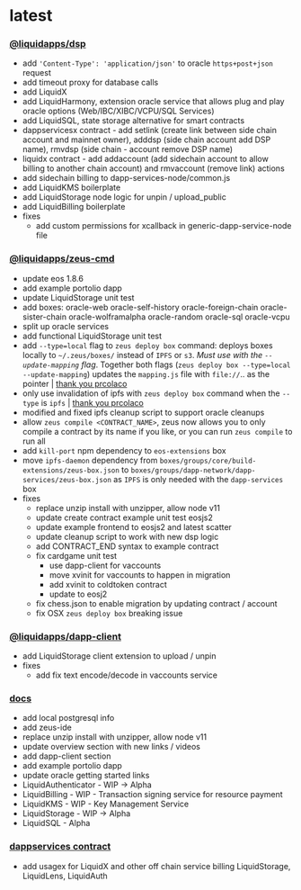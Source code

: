latest
========

### [@liquidapps/dsp](https://www.npmjs.com/package/@liquidapps/dsp)
- add `'Content-Type': 'application/json'` to oracle `https+post+json` request
- add timeout proxy for database calls
- add LiquidX
- add LiquidHarmony, extension oracle service that allows plug and play oracle options (Web/IBC/XIBC/VCPU/SQL Services)
- add LiquidSQL, state storage alternative for smart contracts
- dappservicesx contract - add setlink (create link between side chain account and mainnet owner), adddsp (side chain account add DSP name), rmvdsp (side chain - account remove DSP name)
- liquidx contract - add addaccount (add sidechain account to allow billing to another chain account) and rmvaccount (remove link) actions
- add sidechain billing to dapp-services-node/common.js
- add LiquidKMS boilerplate
- add LiquidStorage node logic for unpin / upload_public
- add LiquidBilling boilerplate
- fixes
    - add custom permissions for xcallback in generic-dapp-service-node file

### [@liquidapps/zeus-cmd](https://www.npmjs.com/package/@liquidapps/zeus-cmd)
- update eos 1.8.6
- add example portolio dapp
- update LiquidStorage unit test
- add boxes: oracle-web oracle-self-history oracle-foreign-chain oracle-sister-chain oracle-wolframalpha oracle-random oracle-sql oracle-vcpu
- split up oracle services
- add functional LiquidStorage unit test
- add `--type=local` flag to `zeus deploy box` command: deploys boxes locally to `~/.zeus/boxes/` instead of `IPFS` or `s3`. *Must use with the `--update-mapping` flag*. Together both flags (`zeus deploy box --type=local --update-mapping`) updates the `mapping.js` file with `file://`.. as the pointer | [thank you prcolaco](https://github.com/liquidapps-io/zeus-sdk/pull/11)
- only use invalidation of ipfs with `zeus deploy box` command when the `--type` is `ipfs` | [thank you prcolaco](https://github.com/liquidapps-io/zeus-sdk/pull/11)
- modified and fixed ipfs cleanup script to support oracle cleanups
- allow `zeus compile <CONTRACT_NAME>`, zeus now allows you to only compile a contract by its name if you like, or you can run `zeus compile` to run all
- add `kill-port` npm dependency to `eos-extensions` box
- move `ipfs-daemon` dependency from `boxes/groups/core/build-extensions/zeus-box.json` to `boxes/groups/dapp-network/dapp-services/zeus-box.json` as `IPFS` is only needed with the `dapp-services` box
- fixes
    - replace unzip install with unzipper, allow node v11
    - update create contract example unit test eosjs2
    - update example frontend to eosjs2 and latest scatter
    - update cleanup script to work with new dsp logic
    - add CONTRACT_END syntax to example contract
    - fix cardgame unit test
        - use dapp-client for vaccounts
        - move xvinit for vaccounts to happen in migration
        - add xvinit to coldtoken contract
        - update to eosj2
    - fix chess.json to enable migration by updating contract / account
    - fix OSX `zeus deploy box` breaking issue

### [@liquidapps/dapp-client](https://www.npmjs.com/package/@liquidapps/dapp-client)
- add LiquidStorage client extension to upload / unpin
- fixes
    - add fix text encode/decode in vaccounts service

### [docs](https://docs.liquidapps.io/en/stable/)
- add local postgresql info
- add zeus-ide
- replace unzip install with unzipper, allow node v11
- update overview section with new links / videos
- add dapp-client section
- add example portolio dapp
- update oracle getting started links
- LiquidAuthenticator - WIP → Alpha
- LiquidBilling - WIP - Transaction signing service for resource payment
- LiquidKMS - WIP - Key Management Service
- LiquidStorage - WIP → Alpha
- LiquidSQL - Alpha

### [dappservices contract](http://bloks.io/account/dappservices)
- add usagex for LiquidX and other off chain service billing LiquidStorage, LiquidLens, LiquidAuth